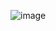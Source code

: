 ![image](https://github.com/Aquariusfai7y/Aquariusfai7y/assets/145742292/3369bcdc-d8ce-4330-bc7c-a0fda562a585)
